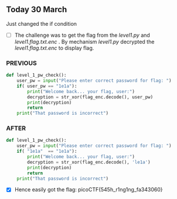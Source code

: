 ## Today 30 March
Just changed the if condition

- [ ] The challenge was to get the flag from the *level1.py* and *level1.flag.txt.enc* . By mechanism *level1.py* decrypted the *level1.flag.txt.enc* to display flag.

### PREVIOUS

```python
def level_1_pw_check():
    user_pw = input("Please enter correct password for flag: ")
    if( user_pw == "1e1a"):
        print("Welcome back... your flag, user:")
        decryption = str_xor(flag_enc.decode(), user_pw)
        print(decryption)
        return
    print("That password is incorrect")
```


### AFTER
```python
def level_1_pw_check():
    user_pw = input("Please enter correct password for flag: ")
    if( "1e1a"  == "1e1a"):
        print("Welcome back... your flag, user:")
        decryption = str_xor(flag_enc.decode(), 'le1a')
        print(decryption)
        return
    print("That password is incorrect")
```

- [x]  Hence easily got the flag: picoCTF{545h_r1ng1ng_fa343060}
